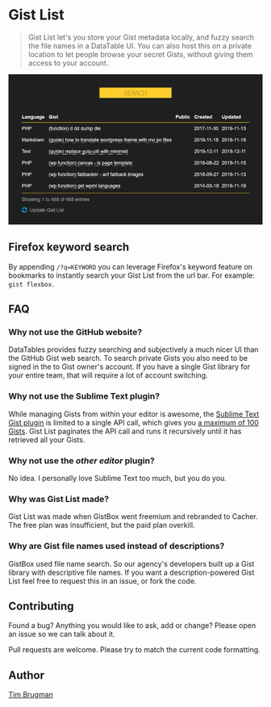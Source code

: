 # Gist List

> Gist List let's you store your Gist metadata locally, and fuzzy search the file names in a DataTable UI.
> You can also host this on a private location to let people browse your secret Gists, without giving them access to your account.

![screenshot](/screenshot.png)

## Firefox keyword search

By appending `/?q=KEYWORD` you can leverage Firefox's keyword feature on bookmarks to instantly search your Gist List from the url bar. For example: `gist flexbox`.

## FAQ

### Why not use the GitHub website?

DataTables provides fuzzy searching and subjectively a much nicer UI than the GitHub Gist web search. To search private Gists you also need to be signed in the to Gist owner's account. If you have a single Gist library for your entire team, that will require a lot of account switching.

### Why not use the Sublime Text plugin?

While managing Gists from within your editor is awesome, the [Sublime Text Gist plugin](https://github.com/condemil/Gist) is limited to a single API call, which gives you [a maximum of 100 Gists](https://github.com/condemil/Gist#options). Gist List paginates the API call and runs it recursively until it has retrieved all your Gists.

### Why not use the *other editor* plugin?

No idea. I personally love Sublime Text too much, but you do you.

### Why was Gist List made?

Gist List was made when GistBox went freemium and rebranded to Cacher. The free plan was insufficient, but the paid plan overkill.

### Why are Gist file names used instead of descriptions?

GistBox used file name search. So our agency's developers built up a Gist library with descriptive file names. If you want a description-powered Gist List feel free to request this in an issue, or fork the code.

## Contributing

Found a bug? Anything you would like to ask, add or change? Please open an issue so we can talk about it.

Pull requests are welcome. Please try to match the current code formatting.

## Author

[Tim Brugman](https://github.com/Brugman)
